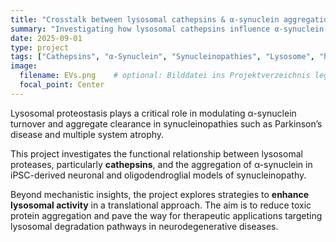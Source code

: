 ```yaml
---
title: "Crosstalk between lysosomal cathepsins & α-synuclein aggregation"
summary: "Investigating how lysosomal cathepsins influence α-synuclein aggregation and exploring therapeutic strategies."
date: 2025-09-01
type: project
tags: ["Cathepsins", "α-Synuclein", "Synucleinopathies", "Lysosome", "hiPSC"]
image:
  filename: EVs.png    # optional: Bilddatei ins Projektverzeichnis legen
  focal_point: Center
---
```


Lysosomal proteostasis plays a critical role in modulating α-synuclein turnover and aggregate clearance in synucleinopathies such as Parkinson’s disease and multiple system atrophy.  

This project investigates the functional relationship between lysosomal proteases, particularly **cathepsins**, and the aggregation of α-synuclein in iPSC-derived neuronal and oligodendroglial models of synucleinopathy.  

Beyond mechanistic insights, the project explores strategies to **enhance lysosomal activity** in a translational approach. The aim is to reduce toxic protein aggregation and pave the way for therapeutic applications targeting lysosomal degradation pathways in neurodegenerative diseases.
